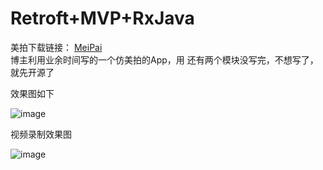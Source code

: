 
# Retroft+MVP+RxJava    
美拍下载链接：
[MeiPai](https://github.com/diycoder/MeiPai/blob/master/app/MeiPai_v1.0_2017-01-08_xiaomi.apk  )  
博主利用业余时间写的一个仿美拍的App，用
还有两个模块没写完，不想写了，就先开源了  


效果图如下 
  
    
    
![image](https://github.com/diycoder/MeiPai/blob/master/app/screenshot/demo.gif )   


视频录制效果图  
  
  
![image](https://github.com/diycoder/MeiPai/blob/master/app/screenshot/Screenshot.png  )

